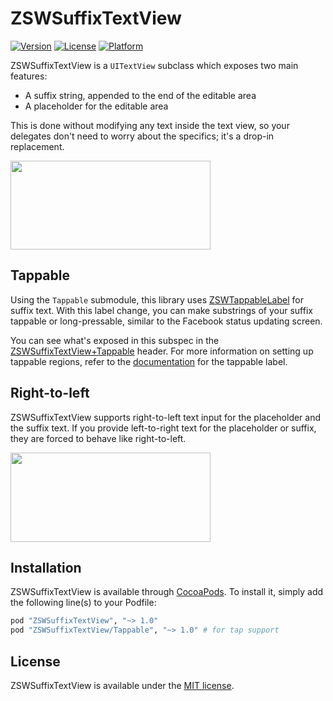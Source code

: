 # ZSWSuffixTextView

<!-- [![CI Status](http://img.shields.io/travis/Zachary West/ZSWSuffixTextView.svg?style=flat)](https://travis-ci.org/Zachary West/ZSWSuffixTextView) -->
[![Version](https://img.shields.io/cocoapods/v/ZSWSuffixTextView.svg?style=flat)](http://cocoapods.org/pods/ZSWSuffixTextView)
[![License](https://img.shields.io/cocoapods/l/ZSWSuffixTextView.svg?style=flat)](http://cocoapods.org/pods/ZSWSuffixTextView)
[![Platform](https://img.shields.io/cocoapods/p/ZSWSuffixTextView.svg?style=flat)](http://cocoapods.org/pods/ZSWSuffixTextView)

ZSWSuffixTextView is a `UITextView` subclass which exposes two main features:

- A suffix string, appended to the end of the editable area
- A placeholder for the editable area

This is done without modifying any text inside the text view, so your delegates don't need to worry about the specifics; it's a drop-in replacement.

<img src="http://i.imgur.com/c2CAcmU.gif" style="width: 320px; height: 142px;">

## Tappable

Using the `Tappable` submodule, this library uses [ZSWTappableLabel](https://github.com/zacwest/ZSWTappableLabel) for suffix text. With this label change, you can make substrings of your suffix tappable or long-pressable, similar to the Facebook status updating screen.

You can see what's exposed in this subspec in the [ZSWSuffixTextView+Tappable](https://github.com/zacwest/ZSWSuffixTextView/blob/master/ZSWSuffixTextView/Tappable/ZSWSuffixTextView+Tappable.h) header. For more information on setting up tappable regions, refer to the [documentation](https://github.com/zacwest/ZSWTappableLabel/blob/master/README.md) for the tappable label.

## Right-to-left

ZSWSuffixTextView supports right-to-left text input for the placeholder and the suffix text. If you provide left-to-right text for the placeholder or suffix, they are forced to behave like right-to-left.

<img src="http://i.imgur.com/qmuWJO4.png" style="width: 320px; height: 143px;">

## Installation

ZSWSuffixTextView is available through [CocoaPods](http://cocoapods.org). To install it, simply add the following line(s) to your Podfile:

```ruby
pod "ZSWSuffixTextView", "~> 1.0"
pod "ZSWSuffixTextView/Tappable", "~> 1.0" # for tap support
```

## License

ZSWSuffixTextView is available under the [MIT license](https://github.com/zacwest/ZSWSuffixTextView/blob/master/LICENSE).
